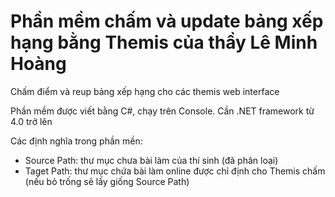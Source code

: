 # Phần mềm chấm và update bảng xếp hạng bằng Themis của thầy Lê Minh Hoàng
Chấm điểm và reup bảng xếp hạng cho các themis web interface

Phần mềm được viết bằng C#, chạy trên Console. Cần .NET framework từ 4.0 trở lên

Các định nghĩa trong phần mền:
* Source Path: thư mục chưa bài làm của thí sinh (đã phân loại)
* Taget Path: thư mục chứa bài làm online được chỉ định cho Themis chấm (nếu bỏ trống sẽ lấy giống Source Path)
